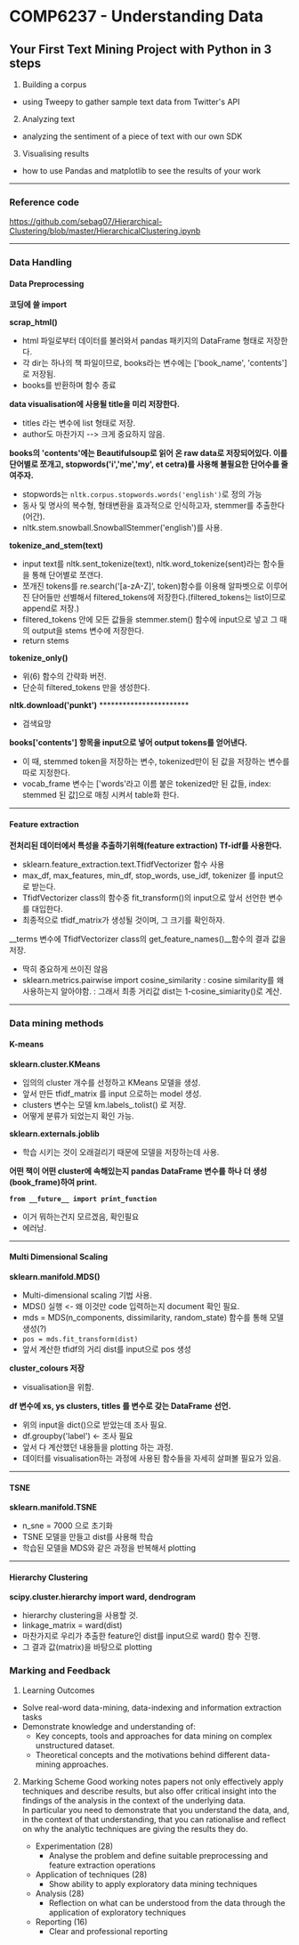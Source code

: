 # COMP6237 - Understanding Data

## Your First Text Mining Project with Python in 3 steps

1. Building a corpus
- using Tweepy to gather sample text data from Twitter's API
2. Analyzing text
- analyzing the sentiment of a piece of text with our own SDK
3. Visualising results
- how to use Pandas and matplotlib to see the results of your work

---

### Reference code ###
https://github.com/sebag07/Hierarchical-Clustering/blob/master/HierarchicalClustering.ipynb

---
### Data Handling
#### Data Preprocessing
__코딩에 쓸 import__

__scrap_html()__   
- html 파일로부터 데이터를 불러와서 pandas 패키지의 DataFrame 형태로 저장한다.   
- 각 dir는 하나의 책 파일이므로, books라는 변수에는 ['book_name', 'contents']로 저장됨.   
- books를 반환하며 함수 종료   

__data visualisation에 사용될 title을 미리 저장한다.__   
- titles 라는 변수에 list 형태로 저장.   
- author도 마찬가지 --> 크게 중요하지 않음.   

__books의 'contents'에는 Beautifulsoup로 읽어 온 raw data로 저장되어있다. 이를 단어별로 쪼개고, stopwords('i','me','my', et cetra)를 사용해 불필요한 단어수를 줄여주자.__   
- stopwords는 `nltk.corpus.stopwords.words('english')`로 정의 가능
- 동사 및 명사의 복수형, 형태변환을 효과적으로 인식하고자, stemmer를 추출한다(어간).
- nltk.stem.snowball.SnowballStemmer('english')를 사용.

__tokenize_and_stem(text)__
- input text를 nltk.sent_tokenize(text), nltk.word_tokenize(sent)라는 함수들을 통해 단어별로 쪼갠다.
- 쪼개진 tokens를 re.search('[a-zA-Z]', token)함수를 이용해 알파벳으로 이루어진 단어들만 선별해서 filtered_tokens에 저장한다.(filtered_tokens는 list이므로 append로 저장.)
- filtered_tokens 안에 모든 값들을 stemmer.stem() 함수에 input으로 넣고 그 때의 output을 stems 변수에 저장한다.
- return stems

__tokenize_only()__
- 위(6) 함수의 간략화 버전.
- 단순히 filtered_tokens 만을 생성한다.

__nltk.download('punkt')__ ***********************
- 검색요망

__books['contents'] 항목을 input으로 넣어 output tokens를 얻어낸다.__
- 이 때, stemmed token을 저장하는 변수, tokenized만이 된 값을 저장하는 변수를 따로 지정한다.
- vocab_frame 변수는 ['words'라고 이름 붙은 tokenized만 된 값들, index: stemmed 된 값]으로 매칭 시켜서 table화 한다.

---

#### Feature extraction
__전처리된 데이터에서 특성을 추출하기위해(feature extraction) Tf-idf를 사용한다.__
- sklearn.feature_extraction.text.TfidfVectorizer 함수 사용
- max_df, max_features, min_df, stop_words, use_idf, tokenizer 를 input으로 받는다.
- TfidfVectorizer class의 함수중 fit_transform()의 input으로 앞서 선언한 변수를 대입한다.
- 최종적으로 tfidf_matrix가 생성될 것이며, 그 크기를 확인하자.

__terms 변수에 TfidfVectorizer class의 get_feature_names()__함수의 결과 값을 저장.
- 딱히 중요하게 쓰이진 않음
- sklearn.metrics.pairwise import cosine_similarity
: cosine similarity를 왜 사용하는지 알아야함.
: 그래서 최종 거리값 dist는 1-cosine_simiarity()로 계산.

---

### Data mining methods
#### K-means
__sklearn.cluster.KMeans__
- 임의의 cluster 개수를 선정하고 KMeans 모델을 생성.
- 앞서 만든 tfidf_matrix 를 input 으로하는 model 생성.
- clusters 변수는 모델 km.labels_.tolist() 로 저장.
- 어떻게 분류가 되었는지 확인 가능.

__sklearn.externals.joblib__
- 학습 시키는 것이 오래걸리기 때문에 모델을 저장하는데 사용.

__어떤 책이 어떤 cluster에 속해있는지 pandas DataFrame 변수를 하나 더 생성(book_frame)하여 print.__

__`from __future__ import print_function`__
- 이거 뭐하는건지 모르겠음, 확인필요
- 에러남.

---

#### Multi Dimensional Scaling
__sklearn.manifold.MDS()__
- Multi-dimensional scaling 기법 사용.
- MDS() 실행 <- 왜 이것만 code 입력하는지 document 확인 필요.
- mds = MDS(n_components, dissimilarity, random_state) 함수를 통해 모델 생성(?)
- `pos = mds.fit_transform(dist)`
- 앞서 계산한 tfidf의 거리 dist를 input으로 pos 생성

__cluster_colours 저장__
- visualisation을 위함.

__df 변수에 xs, ys clusters, titles 를 변수로 갖는 DataFrame 선언.__
- 위의 input을 dict()으로 받았는데 조사 필요.
- df.groupby('label') <- 조사 필요
- 앞서 다 계산했던 내용들을 plotting 하는 과정.
- 데이터를 visualisation하는 과정에 사용된 함수들을 자세히 살펴볼 필요가 있음.

---

#### TSNE
__sklearn.manifold.TSNE__
- n_sne = 7000 으로 초기화
- TSNE 모델을 만들고 dist를 사용해 학습
- 학습된 모델을 MDS와 같은 과정을 반복해서 plotting

---

#### Hierarchy Clustering
__scipy.cluster.hierarchy import ward, dendrogram__
- hierarchy clustering을 사용할 것.
- linkage_matrix = ward(dist)
- 마찬가지로 우리가 추출한 feature인 dist를 input으로 ward() 함수 진행.
- 그 결과 값(matrix)을 바탕으로 plotting

### Marking and Feedback
1. Learning Outcomes
- Solve real-word data-mining, data-indexing and information extraction tasks
- Demonstrate knowledge and understanding of:
	* Key concepts, tools and approaches for data mining on complex unstructured dataset.
	* Theoretical concepts and the motivations behind different data-mining approaches.

2. Marking Scheme
Good working notes papers not only effectively apply techniques and describe results, but also offer critical insight into the findings of the analysis in the context of the underlying data.   
In particular you need to demonstrate that you understand the data, and, in the context of that understanding, that you can rationalise and reflect on why the analytic techniques are giving the results they do.

	- Experimentation (28)
		* Analyse the problem and define suitable preprocessing and feature extraction operations
	- Application of techniques (28)
		* Show ability to apply exploratory data mining techniques
	- Analysis (28)
		* Reflection on what can be understood from the data through the application of exploratory techniques
	- Reporting (16)
		* Clear and professional reporting